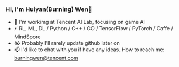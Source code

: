 ### Hi, I'm Huiyan(Burning) Wen👋

- 🔩 I'm workimg at Tencent AI Lab, focusing on game AI
- ⚡ RL, ML, DL / Python / C++ / GO / TensorFlow / PyTorch / Caffe / MindSpore
- 😭 Probably I'll rarely update github later on
- 📫 I'd like to chat with you if have any ideas. How to reach me: burningwen@tencent.com
